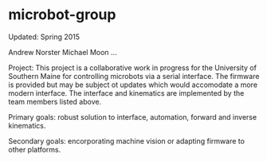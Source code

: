 # microbot-group
Updated: Spring 2015

Andrew Norster
Michael Moon
...

Project: This project is a collaborative work in progress for the University of Southern Maine for controlling 
microbots via a serial interface. The firmware is provided but may be subject ot updates which would 
accomodate a more modern interface. The interface and kinematics are implemented by the team members listed above.

Primary goals: robust solution to interface, automation, forward and inverse kinematics. 

Secondary goals: encorporating machine vision or adapting firmware to other platforms. 
